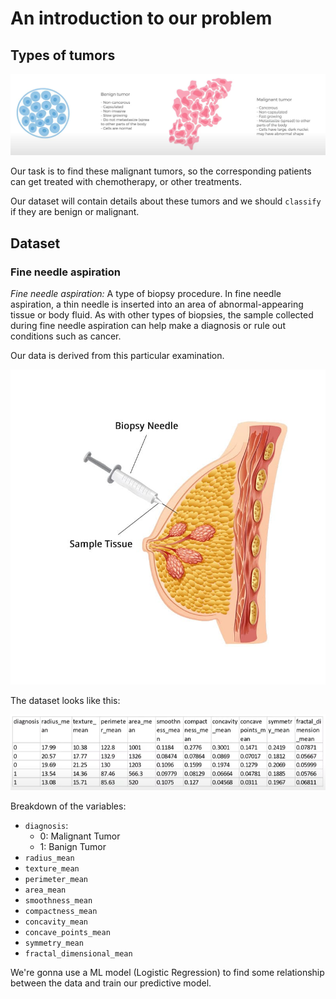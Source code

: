 # An introduction to our problem

## Types of tumors

![image](Images/img1.png)

Our task is to find these malignant tumors, so the corresponding patients can get treated with chemotherapy, or other treatments.

Our dataset will contain details about these tumors and we should ```classify``` if they are benign or malignant.

## Dataset

### Fine needle aspiration
*Fine needle aspiration:* A type of biopsy procedure. In fine needle aspiration, a thin needle is inserted into an area of abnormal-appearing tissue or body fluid. As with other types of biopsies, the sample collected during fine needle aspiration can help make a diagnosis or rule out conditions such as cancer.

Our data is derived from this particular examination.

![image](Images/img2.jpg)

The dataset looks like this:

![image](Images/img3.png) 

Breakdown of the variables:
* ```diagnosis```:
    - 0: Malignant Tumor
    - 1: Banign Tumor
* ```radius_mean```
* ```texture_mean```
* ```perimeter_mean```
* ```area_mean```
* ```smoothness_mean```
* ```compactness_mean```
* ```concavity_mean```
* ```concave_points_mean```
* ```symmetry_mean```
* ```fractal_dimensional_mean```

We're gonna use a ML model (Logistic Regression) to find some relationship between the data and train our predictive model.
